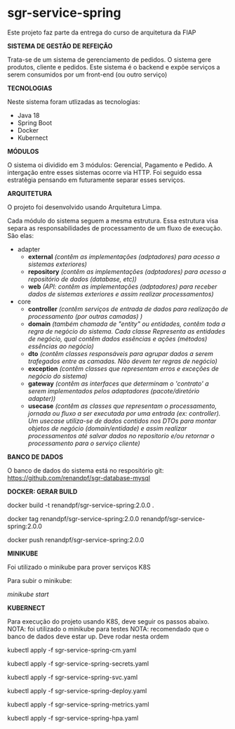 # sgr-service-spring

Este projeto faz parte da entrega do curso de arquitetura da FIAP

**SISTEMA DE GESTÃO DE REFEIÇÃO**

Trata-se de um sistema de gerenciamento de pedidos. O sistema gere produtos, cliente e pedidos.
Este sistema é o backend e expõe serviços a serem consumidos por um front-end (ou outro serviço) 

**TECNOLOGIAS**

Neste sistema foram utlizadas as tecnologias:
* Java 18
* Spring Boot
* Docker
* Kubernect

**MÓDULOS**

O sistema oi dividido em 3 módulos: Gerencial, Pagamento e Pedido. A intergação entre esses sistemas ocorre via HTTP. Foi seguido essa estratêgia pensando em futuramente separar esses serviços.

**ARQUITETURA**

O projeto foi desenvolvido usando Arquitetura Limpa.

Cada módulo do sistema seguem a mesma estrutura. Essa estrutura visa separa as responsabilidades de processamento de um fluxo de execução. São elas:
* adapter
    - **external** *(contêm as implementações (adptadores) para acesso a sistemas exteriores)*
    - **repository** *(contêm as implementações (adptadores) para acesso a repositório de dados (database, etc))*
    - **web** *(API: contêm as implementações (adptadores) para receber dados de sistemas exteriores e assim realizar processamentos)*
* core
    - **controller** *(contêm serviços de entrada de dados para realização de processamento (por outras camadas) )*
    - **domain** *(também chamada de "entity" ou entidades, contêm toda a regra de negócio do sistema. Cada classe Representa as entidades de negócio, qual contêm dados essências e ações (métodos) essências ao negócio)*
    - **dto** *(contêm classes responsáveis para agrupar dados a serem trafegados entre as camadas. Não devem ter regras de negócio)*
    - **exception** *(contêm classes que representam erros e exceções de negócio do sistema)*
    - **gateway** *(contêm as interfaces que determinam o 'contrato' a serem implementados pelos adaptadores (pacote/diretório adapter))*
    - **usecase** *(contêm as classes que representam o processamento, jornada ou fluxo a ser executada por uma entrada (ex: controller). Um usecase utiliza-se de dados contidos nos DTOs para montar objetos de negócio (domain/entidade) e assim realizar processamentos até salvar dados no repositorio e/ou retornar o processamento para o serviço cliente)*


**BANCO DE DADOS**

O banco de dados do sistema está no respositório git: https://github.com/renandpf/sgr-database-mysql

**DOCKER: GERAR BUILD**

docker build -t renandpf/sgr-service-spring:2.0.0 .

docker tag renandpf/sgr-service-spring:2.0.0 renandpf/sgr-service-spring:2.0.0

docker push renandpf/sgr-service-spring:2.0.0

**MINIKUBE**

Foi utilizado o minikube para prover serviços K8S

Para subir o minikube:

*minikube start*

**KUBERNECT**

Para execução do projeto usando K8S, deve seguir os passos abaixo. 
NOTA: foi utilizado o minikube para testes
NOTA: recomendado que o banco de dados deve estar up. Deve rodar nesta ordem


kubectl apply -f sgr-service-spring-cm.yaml

kubectl apply -f sgr-service-spring-secrets.yaml

kubectl apply -f sgr-service-spring-svc.yaml

kubectl apply -f sgr-service-spring-deploy.yaml

kubectl apply -f sgr-service-spring-metrics.yaml

kubectl apply -f sgr-service-spring-hpa.yaml